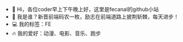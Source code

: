 - 👋 Hi，各位coder早上下午晚上好，这里是fecanal的github小站
- 🌱 我是谁？新晋前端码农一枚，励志在前端道路上披荆斩棘，每天进步！
- 💻 我的标签：FE
- 🔥 我的爱好：动漫、电影、音乐、跑步

<!---
v2canal/v2canal is a ✨ special ✨ repository because its `README.md` (this file) appears on your GitHub profile.
You can click the Preview link to take a look at your changes.
--->
